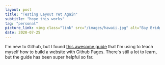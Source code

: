 ```yaml
---
layout: post
title: "Testing Layout Yet Again"
subtitle: "hope this works"
tag: "personal"
picture_link: <img class="link" src="/images/hawaii.jpg" alt="Bay Bridge"/>
date: 2020-07-25
---
```


I'm new to Github, but I found [this awesome guide](http://jmcglone.com/guides/github-pages/) that I'm using to teach myself how to build a website with Github Pages. There's still a lot to learn, but the guide has been super helpful so far. 
